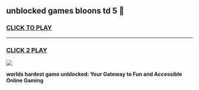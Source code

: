 
## unblocked games bloons td 5 👋
<h3>
<a href="https://premium.freeplayer.one?title=unblocked_games_bloons_td_5&ref=13F">CLICK TO PLAY</a></h3>
<hr>

<h3>
<a href="https://premium.freeplayer.one?title=unblocked_games_bloons_td_5&ref=13F">CLICK 2 PLAY</a>
  
</h3>

<a href="https://premium.freeplayer.one?title=unblocked_games_bloons_td_5&ref=12F/"><img src="https://clearcache.store/games.png"></a>


**worlds hardest game unblocked: Your Gateway to Fun and Accessible Online Gaming**
